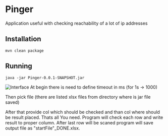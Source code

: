 
# Pinger
Application useful with checking reachability of a lot of ip addresses
## Installation

    mvn clean package
## Running
    java -jar Pinger-0.0.1-SNAPSHOT.jar
![Interface](https://gofile.io/?c=OGOlnn)
At begin there is need to define timeout in ms (for 1s -> 1000)

Then pick file (there are listed xlsx files from directory where is jar file saved)

After that provide col which should be checked and than col where should be result placed.
Thats all You need. Program will check each row and write result to proper column. After last row will be scaned program will save output file as "startFile"_DONE.xlsx.  
